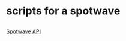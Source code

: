 # scripts for a spotwave

##
[Spotwave API](https://pywaveline.readthedocs.io/en/stable/_generated/waveline.spotwave.SpotWave.html#waveline.spotwave.SpotWave.set_tr_decimation)


 
